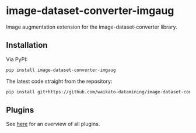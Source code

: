 # image-dataset-converter-imgaug
Image augmentation extension for the image-dataset-converter library.


## Installation

Via PyPI:

```bash
pip install image-dataset-converter-imgaug
```

The latest code straight from the repository:

```bash
pip install git+https://github.com/waikato-datamining/image-dataset-converter-imgaug.git
```


## Plugins

See [here](plugins/README.md) for an overview of all plugins.


